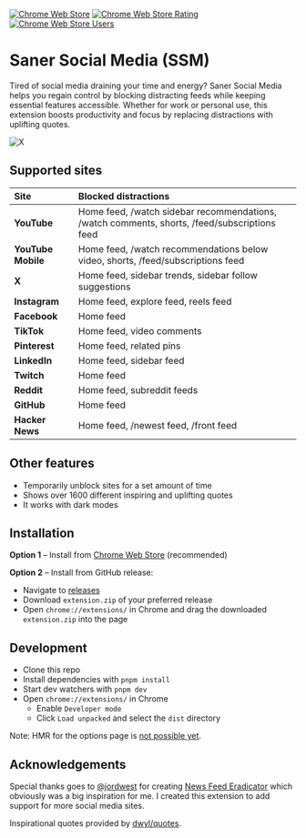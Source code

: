 <p>
  <a href="https://chromewebstore.google.com/detail/saner-social-media-feed-b/opnoobcmpioggidgaejfkbopdphbfkkk"><img src="https://img.shields.io/chrome-web-store/v/opnoobcmpioggidgaejfkbopdphbfkkk?style=for-the-badge&logo=google-chrome&logoColor=white" alt="Chrome Web Store"></a>
  <a href="https://chromewebstore.google.com/detail/saner-social-media-feed-b/opnoobcmpioggidgaejfkbopdphbfkkk"><img src="https://img.shields.io/chrome-web-store/rating/opnoobcmpioggidgaejfkbopdphbfkkk?style=for-the-badge&logo=google-chrome&logoColor=white" alt="Chrome Web Store Rating"></a>
  <a href="https://chromewebstore.google.com/detail/saner-social-media-feed-b/opnoobcmpioggidgaejfkbopdphbfkkk"><img src="https://img.shields.io/chrome-web-store/users/opnoobcmpioggidgaejfkbopdphbfkkk?style=for-the-badge&logo=google-chrome&logoColor=white" alt="Chrome Web Store Users"></a>
</p>

# Saner Social Media (SSM)

Tired of social media draining your time and energy? Saner Social Media helps you regain control by blocking distracting feeds while keeping essential features accessible. Whether for work or personal use, this extension boosts productivity and focus by replacing distractions with uplifting quotes.

![X](https://raw.githubusercontent.com/tobiasdalhof/sanersocialmedia/refs/heads/main/.github/x.png)

## Supported sites

| Site               | Blocked distractions                                                                         |
| :----------------- | :------------------------------------------------------------------------------------------- |
| **YouTube**        | Home feed, /watch sidebar recommendations, /watch comments, shorts, /feed/subscriptions feed |
| **YouTube Mobile** | Home feed, /watch recommendations below video, shorts, /feed/subscriptions feed              |
| **X**              | Home feed, sidebar trends, sidebar follow suggestions                                        |
| **Instagram**      | Home feed, explore feed, reels feed                                                          |
| **Facebook**       | Home feed                                                                                    |
| **TikTok**         | Home feed, video comments                                                                    |
| **Pinterest**      | Home feed, related pins                                                                      |
| **LinkedIn**       | Home feed, sidebar feed                                                                      |
| **Twitch**         | Home feed                                                                                    |
| **Reddit**         | Home feed, subreddit feeds                                                                   |
| **GitHub**         | Home feed                                                                                    |
| **Hacker News**    | Home feed, /newest feed, /front feed                                                         |

## Other features

- Temporarily unblock sites for a set amount of time
- Shows over 1600 different inspiring and uplifting quotes
- It works with dark modes

## Installation

**Option 1** – Install from [Chrome Web Store](https://chromewebstore.google.com/detail/saner-social-media-feed-b/opnoobcmpioggidgaejfkbopdphbfkkk) (recommended)

**Option 2** – Install from GitHub release:

- Navigate to [releases](https://github.com/tobiasdalhof/sanersocialmedia/releases)
- Download `extension.zip` of your preferred release
- Open `chrome://extensions/` in Chrome and drag the downloaded `extension.zip` into the page

## Development

- Clone this repo
- Install dependencies with `pnpm install`
- Start dev watchers with `pnpm dev`
- Open `chrome://extensions/` in Chrome
  - Enable `Developer mode`
  - Click `Load unpacked` and select the `dist` directory

Note: HMR for the options page is [not possible yet](https://github.com/antfu/vitesse-webext/issues/59#issuecomment-1011008367).

## Acknowledgements

Special thanks goes to [@jordwest](https://github.com/jordwest) for creating [News Feed Eradicator](https://github.com/jordwest/news-feed-eradicator) which obviously was a big inspiration for me. I created this extension to add support for more social media sites.

Inspirational quotes provided by [dwyl/quotes](https://github.com/dwyl/quotes/blob/main/quotes.json).
